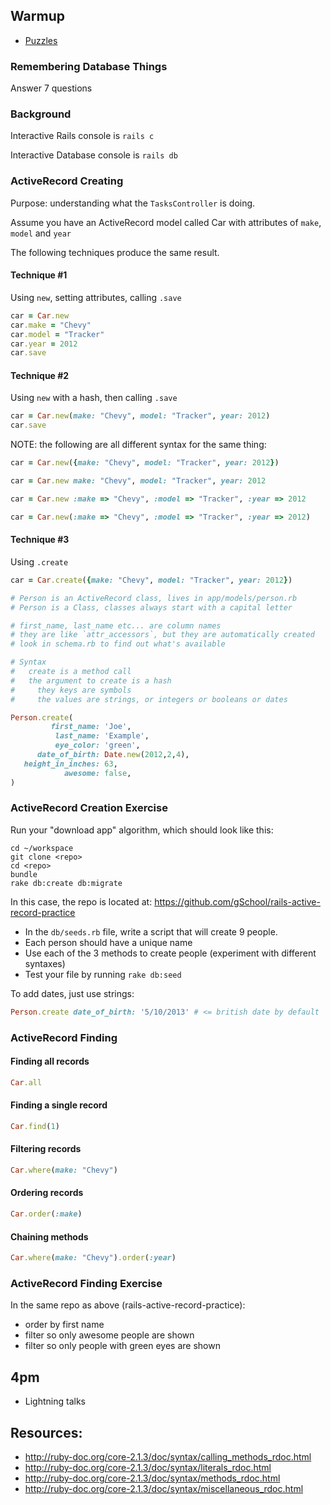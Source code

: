 ## Warmup

* [Puzzles](http://www.brainbashers.com/showpuzzles.asp?page=1&formpost=Y&d1=Y)

### Remembering Database Things

Answer 7 questions

### Background

Interactive Rails console is `rails c`

Interactive Database console is `rails db`

### ActiveRecord Creating

Purpose: understanding what the `TasksController` is doing.

Assume you have an ActiveRecord model called Car with attributes of `make`, `model` and `year`

The following techniques produce the same result.

#### Technique #1

Using `new`, setting attributes, calling `.save`

```ruby
car = Car.new
car.make = "Chevy"
car.model = "Tracker"
car.year = 2012
car.save
```

#### Technique #2

Using `new` with a hash, then calling `.save`

```ruby
car = Car.new(make: "Chevy", model: "Tracker", year: 2012)
car.save
```

NOTE: the following are all different syntax for the same thing:

```ruby
car = Car.new({make: "Chevy", model: "Tracker", year: 2012})

car = Car.new make: "Chevy", model: "Tracker", year: 2012

car = Car.new :make => "Chevy", :model => "Tracker", :year => 2012

car = Car.new(:make => "Chevy", :model => "Tracker", :year => 2012)
```

#### Technique #3

Using `.create`

```ruby
car = Car.create({make: "Chevy", model: "Tracker", year: 2012})
```

```ruby
# Person is an ActiveRecord class, lives in app/models/person.rb
# Person is a Class, classes always start with a capital letter

# first_name, last_name etc... are column names
# they are like `attr_accessors`, but they are automatically created
# look in schema.rb to find out what's available

# Syntax
#   create is a method call
#   the argument to create is a hash
#     they keys are symbols
#     the values are strings, or integers or booleans or dates

Person.create(
         first_name: 'Joe',
          last_name: 'Example',
          eye_color: 'green',
      date_of_birth: Date.new(2012,2,4),
   height_in_inches: 63,
            awesome: false,
)
```

### ActiveRecord Creation Exercise

Run your "download app" algorithm, which should look like this:

```
cd ~/workspace
git clone <repo>
cd <repo>
bundle
rake db:create db:migrate
```

In this case, the repo is located at: https://github.com/gSchool/rails-active-record-practice

- In the `db/seeds.rb` file, write a script that will create 9 people.
- Each person should have a unique name
- Use each of the 3 methods to create people (experiment with different syntaxes)
- Test your file by running `rake db:seed`

To add dates, just use strings:

```ruby
Person.create date_of_birth: '5/10/2013' # <= british date by default
```

### ActiveRecord Finding

#### Finding all records

```ruby
Car.all
```

#### Finding a single record

```ruby
Car.find(1)
```

#### Filtering records

```ruby
Car.where(make: "Chevy")
```

#### Ordering records

```ruby
Car.order(:make)
```

#### Chaining methods

```ruby
Car.where(make: "Chevy").order(:year)
```

### ActiveRecord Finding Exercise

In the same repo as above (rails-active-record-practice):

- order by first name
- filter so only awesome people are shown
- filter so only people with green eyes are shown

## 4pm

* Lightning talks

## Resources:

* http://ruby-doc.org/core-2.1.3/doc/syntax/calling_methods_rdoc.html
* http://ruby-doc.org/core-2.1.3/doc/syntax/literals_rdoc.html
* http://ruby-doc.org/core-2.1.3/doc/syntax/methods_rdoc.html
* http://ruby-doc.org/core-2.1.3/doc/syntax/miscellaneous_rdoc.html
